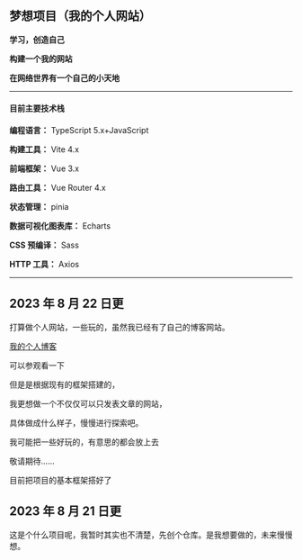 ## 梦想项目（我的个人网站）

**学习，创造自己**

**构建一个我的网站**

**在网络世界有一个自己的小天地**

---

#### **目前主要技术栈**

**编程语言：** TypeScript 5.x+JavaScript

**构建工具：** Vite 4.x

**前端框架：** Vue 3.x

**路由工具：** Vue Router 4.x

**状态管理：** pinia

**数据可视化图表库：** Echarts

**CSS 预编译：** Sass

**HTTP 工具：** Axios

---

## 2023 年 8 月 22 日更

打算做个人网站，一些玩的，虽然我已经有了自己的博客网站。

[我的个人博客](https://typhome.gitee.io/my-blog/)

可以参观看一下

但是是根据现有的框架搭建的，

我更想做一个不仅仅可以只发表文章的网站，

具体做成什么样子，慢慢进行探索吧。

我可能把一些好玩的，有意思的都会放上去

敬请期待......

目前把项目的基本框架搭好了

## **2023 年 8 月 21 日更**

这是个什么项目呢，我暂时其实也不清楚，先创个仓库。是我想要做的，未来慢慢想。
